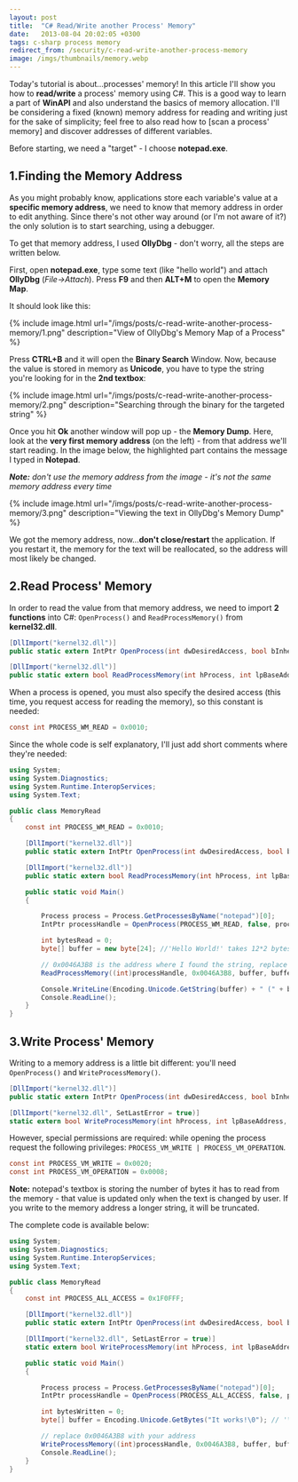 ```yaml
---
layout: post
title:  "C# Read/Write another Process' Memory"
date:   2013-08-04 20:02:05 +0300
tags: c-sharp process memory
redirect_from: /security/c-read-write-another-process-memory
image: /imgs/thumbnails/memory.webp
---
```


Today's tutorial is about...processes' memory! In this article I'll show you how to **read/write** a process' memory using C#. This is a good way to learn a part of **WinAPI** and also understand the basics of memory allocation. I'll be considering a fixed (known) memory address for reading and writing just for the sake of simplicity; feel free to also read how to [scan a process' memory] and discover addresses of different variables. 

Before starting, we need a "target" - I choose **notepad.exe**.

## 1.Finding the Memory Address

As you might probably know, applications store each variable's value at a **specific memory address**, we need to know that memory address in order to edit anything. Since there's not other way around (or I'm not aware of it?) the only solution is to start searching, using a debugger.

To get that memory address, I used **OllyDbg** - don't worry, all the steps are written below.

First, open **notepad.exe**, type some text (like "hello world") and attach **OllyDbg** (_File->Attach_). Press **F9** and then **ALT+M** to open the **Memory Map**.

It should look like this:

{% include image.html url="/imgs/posts/c-read-write-another-process-memory/1.png" description="View of OllyDbg's Memory Map of a Process" %}

Press **CTRL+B** and it will open the **Binary Search** Window. Now, because the value is stored in memory as **Unicode**, you have to type the string you're looking for in the **2nd textbox**:

{% include image.html url="/imgs/posts/c-read-write-another-process-memory/2.png" description="Searching through the binary for the targeted string" %}

Once you hit **Ok** another window will pop up - the **Memory Dump**. Here, look at the **very first memory address** (on the left) - from that address we'll start reading. In the image below, the highlighted part contains the message I typed in **Notepad**.

_**Note:** don't use the memory address from the image - it's not the same memory address every time_

{% include image.html url="/imgs/posts/c-read-write-another-process-memory/3.png" description="Viewing the text in OllyDbg's Memory Dump" %}

We got the memory address, now...**don't close/restart** the application. If you restart it, the memory for the text will be reallocated, so the address will most likely be changed.

## 2.Read Process' Memory

In order to read the value from that memory address, we need to import **2 functions** into C#: `OpenProcess()` and `ReadProcessMemory()` from **kernel32.dll**.

```csharp
[DllImport("kernel32.dll")]
public static extern IntPtr OpenProcess(int dwDesiredAccess, bool bInheritHandle, int dwProcessId);

[DllImport("kernel32.dll")]
public static extern bool ReadProcessMemory(int hProcess, int lpBaseAddress, byte[] lpBuffer, int dwSize, ref int lpNumberOfBytesRead);
```

When a process is opened, you must also specify the desired access (this time, you request access for reading the memory), so this constant is needed:

```csharp
const int PROCESS_WM_READ = 0x0010;
```

Since the whole code is self explanatory, I'll just add short comments where they're needed:

```csharp
using System;
using System.Diagnostics;
using System.Runtime.InteropServices;
using System.Text;

public class MemoryRead
{
    const int PROCESS_WM_READ = 0x0010;

    [DllImport("kernel32.dll")]
    public static extern IntPtr OpenProcess(int dwDesiredAccess, bool bInheritHandle, int dwProcessId);

    [DllImport("kernel32.dll")]
    public static extern bool ReadProcessMemory(int hProcess, int lpBaseAddress, byte[] lpBuffer, int dwSize, ref int lpNumberOfBytesRead);

    public static void Main()
    {

        Process process = Process.GetProcessesByName("notepad")[0]; 
        IntPtr processHandle = OpenProcess(PROCESS_WM_READ, false, process.Id); 

        int bytesRead = 0;
        byte[] buffer = new byte[24]; //'Hello World!' takes 12*2 bytes because of Unicode 

        // 0x0046A3B8 is the address where I found the string, replace it with what you found
        ReadProcessMemory((int)processHandle, 0x0046A3B8, buffer, buffer.Length, ref bytesRead);

        Console.WriteLine(Encoding.Unicode.GetString(buffer) + " (" + bytesRead.ToString() + "bytes)");
        Console.ReadLine();
    }
}
```

## 3.Write Process' Memory

Writing to a memory address is a little bit different: you'll need `OpenProcess()` and `WriteProcessMemory()`.

```csharp
[DllImport("kernel32.dll")]
public static extern IntPtr OpenProcess(int dwDesiredAccess, bool bInheritHandle, int dwProcessId);

[DllImport("kernel32.dll", SetLastError = true)]
static extern bool WriteProcessMemory(int hProcess, int lpBaseAddress, byte[] lpBuffer, int dwSize, ref int lpNumberOfBytesWritten);
```

However, special permissions are required: while opening the process request the following privileges: `PROCESS_VM_WRITE | PROCESS_VM_OPERATION`.

```csharp
const int PROCESS_VM_WRITE = 0x0020;
const int PROCESS_VM_OPERATION = 0x0008;
```

**Note:** notepad's textbox is storing the number of bytes it has to read from the memory - that value is updated only when the text is changed by user. If you write to the memory address a longer string, it will be truncated.

The complete code is available below:

```csharp
using System;
using System.Diagnostics;
using System.Runtime.InteropServices;
using System.Text;

public class MemoryRead
{
    const int PROCESS_ALL_ACCESS = 0x1F0FFF;

    [DllImport("kernel32.dll")]
    public static extern IntPtr OpenProcess(int dwDesiredAccess, bool bInheritHandle, int dwProcessId);

    [DllImport("kernel32.dll", SetLastError = true)]
    static extern bool WriteProcessMemory(int hProcess, int lpBaseAddress, byte[] lpBuffer, int dwSize, ref int lpNumberOfBytesWritten);

    public static void Main()
    {

        Process process = Process.GetProcessesByName("notepad")[0];
        IntPtr processHandle = OpenProcess(PROCESS_ALL_ACCESS, false, process.Id); 

        int bytesWritten = 0;
        byte[] buffer = Encoding.Unicode.GetBytes("It works!\0"); // '\0' marks the end of string

        // replace 0x0046A3B8 with your address
        WriteProcessMemory((int)processHandle, 0x0046A3B8, buffer, buffer.Length, ref bytesWritten);
        Console.ReadLine();
    }
}
```